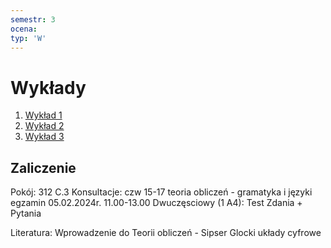 ```yaml
---
semestr: 3
ocena: 
typ: 'W'
---
```


# Wykłady
1. [Wykład 1](/Notatki/Semestr%203/Logika%20układów%20cyfrowych/Wykłady/Wykład%201/Wykład%201.md)
2. [Wykład 2](/Notatki/Semestr%203/Logika%20układów%20cyfrowych/Wykłady/Wykład%202/Wykład%202.md)
3. [Wykład 3](/Notatki/Semestr%203/Logika%20układów%20cyfrowych/Wykłady/Wykład%203/Wykład%203.md)

## Zaliczenie
Pokój: 312 C.3
Konsultacje: czw 15-17
teoria obliczeń - gramatyka i języki
egzamin 05.02.2024r. 11.00-13.00
Dwuczęsciowy (1 A4):
	Test
	Zdania + Pytania


Literatura:
Wprowadzenie do Teorii obliczeń - Sipser
Glocki układy cyfrowe